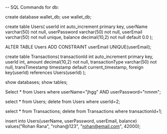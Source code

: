-- SQL Commands for db:

create database wallet_db;
use wallet_db;

create table Users(
	userId int auto_increment primary key,
    userName varchar(50) not null,
    userPassword varchar(50) not null,
    userEmail varchar(50) not null unique,
    balance decimal(10,2) not null default 0.0
);

ALTER TABLE Users ADD CONSTRAINT userEmail UNIQUE(userEmail);

create table Transactions(
	transactionId int auto_increment primary key,
    userId int,
    amount decimal(10,2) not null,
    transactionType varchar(50) not null,
    transTimestamp timestamp default current_timestamp,
    foreign key(userId) references Users(userId)
);

show databases;
show tables;

Select * from Users where userName="jhgg" AND userPassword="nmnm";

select * from Users;
delete from Users where userId=2;

select * from Transactions;
delete from Transactions where transactionId=1;

insert into Users(userName, userPassword, userEmail, balance) values("Rohan Rana", "rohan@123", "rohan@email.com", 42000);
